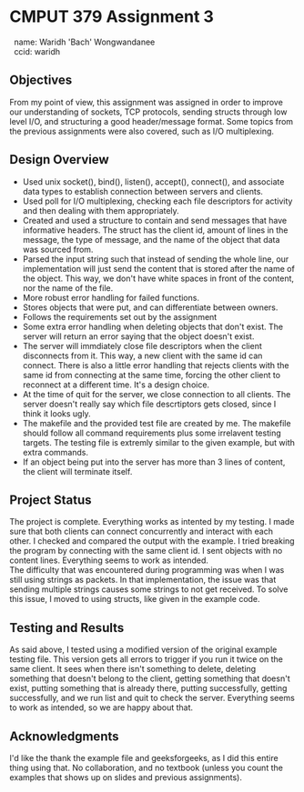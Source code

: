 # CMPUT 379 Assignment 3

&nbsp;&nbsp;name: Waridh 'Bach' Wongwandanee  
&nbsp;&nbsp;ccid: waridh  

## Objectives

From my point of view, this assignment was assigned in order to improve our
understanding of sockets, TCP protocols, sending structs through low level
I/O, and structuring a good header/message format. Some topics from the
previous assignments were also covered, such as I/O multiplexing.

## Design Overview

* Used unix socket(), bind(), listen(), accept(),
connect(), and associate data types to establish connection between
servers and clients.  
* Used poll for I/O multiplexing, checking each file descriptors for activity and then dealing with them appropriately.  
* Created and used a structure to contain and send
messages that have informative headers. The struct has the client id,
amount of lines in the message, the type of message, and the name of the
object that data was sourced from.  
* Parsed the input string such that instead of sending the
whole line, our implementation will just send the content that is stored
after the name of the object. This way, we don't have white spaces in front
of the content, nor the name of the file.  
* More robust error handling for failed functions.  
* Stores objects that were put, and can differentiate
between owners.  
* Follows the requirements set out by the assignment  
* Some extra error handling when deleting objects that
don't exist. The server will return an error saying that the object doesn't
exist.  
* The server will immdiately close file descriptors when
the client disconnects from it. This way, a new client with the same id can
connect. There is also a little error handling that rejects clients with
the same id from connecting at the same time, forcing the other client to
reconnect at a different time. It's a design choice.  
* At the time of quit for the server, we close connection
to all clients. The server doesn't really say which file descrtiptors gets
closed, since I think it looks ugly.  
* The makefile and the provided test file are created by
me. The makefile should follow all command requirements plus some
irrelavent testing targets. The testing file is extremly similar to the
given example, but with extra commands.  
* If an object being put into the server has more than 3
lines of content, the client will terminate itself.

## Project Status
The project is complete. Everything works as intented by my testing. I made
sure that both clients can connect concurrently and interact with each
other. I checked and compared the output with the example. I tried breaking
the program by connecting with the same client id. I sent objects with no
content lines. Everything seems to work as intended.  
The difficulty that was encountered during programming was when I was still
using strings as packets. In that implementation, the issue was that
sending multiple strings causes some strings to not get received. To solve
this issue, I moved to using structs, like given in the example code.  

## Testing and Results
As said above, I tested using a modified version of the original example
testing file. This version gets all errors to trigger if you run it twice
on the same client. It sees when there isn't something to delete, deleting
something that doesn't belong to the client, getting something that doesn't
exist, putting something that is already there, putting successfully,
getting successfully, and we run list and quit to check the server.
Everything seems to work as intended, so we are happy about that.  

## Acknowledgments
I'd like the thank the example file and geeksforgeeks, as I did this entire
thing using that. No collaboration, and no textbook (unless you count the
examples that shows up on slides and previous assignments).  
